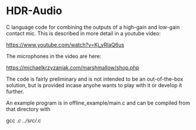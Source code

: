 # HDR-Audio
C language code for combining the outputs of a high-gain and low-gain contact mic. This is described in more detail in a youtube video:

https://www.youtube.com/watch?v=Kj_vRlaQ6us

The microphones in the video are here:

https://michaelkrzyzaniak.com/marshmallow/shop.php

The code is fairly preliminary and is not intended to be an out-of-the-box solution, but is provided incase anyohe wants to play with it or develop it further.

An example program is in offline_example/main.c and can be compiled from that directory with

gcc *.c ../src/*.c
